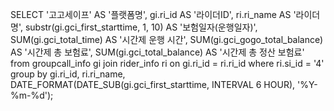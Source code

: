 SELECT 
'고고세이프' AS '플랫폼명',
gi.ri_id AS '라이더ID',
ri.ri_name AS '라이더명',
substr(gi.gci_first_starttime, 1, 10) AS '보험일자(운행일자)',
SUM(gi.gci_total_time) AS '시간제 운행 시간',
SUM(gi.gci_gogo_total_balance) AS '시간제 총 보험료',
SUM(gi.gci_total_balance) AS '시간제 총 정산 보험료'
from groupcall_info gi 
join rider_info ri 
on gi.ri_id = ri.ri_id 
where ri.si_id = '4'
group by 
gi.ri_id,
ri.ri_name,
DATE_FORMAT(DATE_SUB(gi.gci_first_starttime, INTERVAL 6 HOUR), '%Y-%m-%d');
